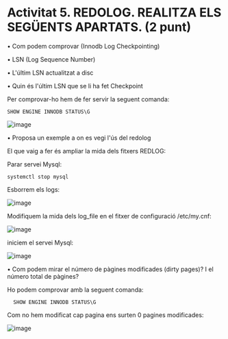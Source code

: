# Activitat 5. REDOLOG. REALITZA ELS SEGÜENTS APARTATS. (2 punt)

•	Com podem comprovar (Innodb Log Checkpointing)

•	LSN (Log Sequence Number)

•	L'últim LSN actualitzat a disc

•	Quin és l'últim LSN que se li ha fet Checkpoint

   Per comprovar-ho hem de fer servir la seguent comanda:
   
    SHOW ENGINE INNODB STATUS\G
    
   ![image](https://user-images.githubusercontent.com/61474562/161429343-f3d27800-300c-49ca-99e8-5fd0cf9d34bd.png)

•	Proposa un exemple a on es vegi l'ús del redolog
   
   El que vaig a fer és ampliar la mida dels fitxers REDLOG:
   
   Parar servei Mysql:
    
    systemctl stop mysql
    
   Esborrem els logs:
   
   ![image](https://user-images.githubusercontent.com/61474562/161435320-03215045-c084-4041-9c09-6fe7c8c191e7.png)

   Modifiquem la mida dels log_file en el fitxer de configuració /etc/my.cnf:
   
   ![image](https://user-images.githubusercontent.com/61474562/161435483-4f5c3a79-b4cc-471b-981b-f5c4fd3364e7.png)
   
   iniciem el servei Mysql:
   
   ![image](https://user-images.githubusercontent.com/61474562/161435185-f9713c61-ef27-4e77-8ca9-b1d24b92997a.png)

•  Com podem mirar el número de pàgines modificades (dirty pages)? I el número total de pàgines?

   Ho podem comprovar amb la seguent comanda:
   
      SHOW ENGINE INNODB STATUS\G
   
   Com no hem modificat cap pagina ens surten 0 pagines modificades:
   
   ![image](https://user-images.githubusercontent.com/61474562/161435956-ffee6e37-0f07-4e13-b04f-081b28def430.png)
